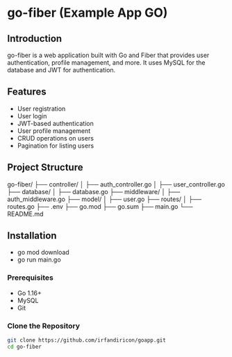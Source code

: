 # go-fiber (Example App GO)

## Introduction

go-fiber is a web application built with Go and Fiber that provides user authentication, profile management, and more. It uses MySQL for the database and JWT for authentication.

## Features

- User registration
- User login
- JWT-based authentication
- User profile management
- CRUD operations on users
- Pagination for listing users

## Project Structure

go-fiber/
├── controller/
│   ├── auth_controller.go
│   ├── user_controller.go
├── database/
│   ├── database.go
├── middleware/
│   ├── auth_middleware.go
├── model/
│   ├── user.go
├── routes/
│   ├── routes.go
├── .env
├── go.mod
├── go.sum
├── main.go
└── README.md


## Installation
- go mod download
- go run main.go


### Prerequisites

- Go 1.16+
- MySQL
- Git

### Clone the Repository

```sh
git clone https://github.com/irfandiricon/goapp.git
cd go-fiber
